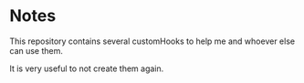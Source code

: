 # Notes

This repository contains several customHooks to help me and whoever else can use them.

It is very useful to not create them again.

